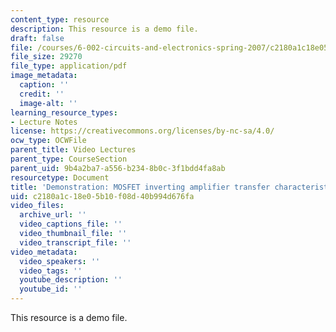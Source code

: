 ```yaml
---
content_type: resource
description: This resource is a demo file.
draft: false
file: /courses/6-002-circuits-and-electronics-spring-2007/c2180a1c18e05b10f08d40b994d676fa_demo_08.pdf
file_size: 29270
file_type: application/pdf
image_metadata:
  caption: ''
  credit: ''
  image-alt: ''
learning_resource_types:
- Lecture Notes
license: https://creativecommons.org/licenses/by-nc-sa/4.0/
ocw_type: OCWFile
parent_title: Video Lectures
parent_type: CourseSection
parent_uid: 9b4a2ba7-a556-b234-8b0c-3f1bdd4fa8ab
resourcetype: Document
title: 'Demonstration: MOSFET inverting amplifier transfer characteristic, large signal'
uid: c2180a1c-18e0-5b10-f08d-40b994d676fa
video_files:
  archive_url: ''
  video_captions_file: ''
  video_thumbnail_file: ''
  video_transcript_file: ''
video_metadata:
  video_speakers: ''
  video_tags: ''
  youtube_description: ''
  youtube_id: ''
---
```

This resource is a demo file.